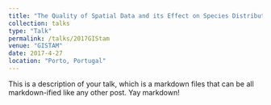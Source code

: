 ```yaml
---
title: "The Quality of Spatial Data and its Effect on Species Distribution Model"
collection: talks
type: "Talk"
permalink: /talks/2017GIStam
venue: "GISTAM"
date: 2017-4-27
location: "Porto, Portugal"
---
```


This is a description of your talk, which is a markdown files that can be all markdown-ified like any other post. Yay markdown!
